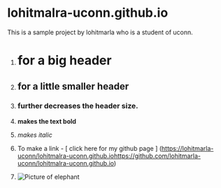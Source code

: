 # lohitmalra-uconn.github.io

This is a sample project by lohitmarla who is a student of uconn.

1. # for a big header
2. ## for a little smaller header
3. ### further decreases the header size.
4. **makes the text bold**
5. *makes italic*
  
6. To make a link - [ click here for my github page ] ([https://lohitmarla-uconn/lohitmalra-uconn.github.io](https://github.com/lohitmarla-uconn/lohitmalra-uconn.github.io)https://github.com/lohitmarla-uconn/lohitmalra-uconn.github.io)
   
7. ![Picture of elephant](https://images.app.goo.gl/iGaZLj1b2dmmZGVH9)
